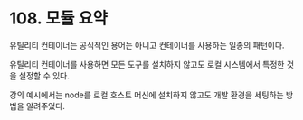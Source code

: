 # 108. 모듈 요약
유틸리티 컨테이너는 공식적인 용어는 아니고 컨테이너를 사용하는 일종의 패턴이다.

유틸리티 컨테이너를 사용하면 모든 도구를 설치하지 않고도 로컬 시스템에서 특정한 것을 설정할 수 있다.

강의 예시에서는 node를 로컬 호스트 머신에 설치하지 않고도 개발 환경을 세팅하는 방법을 알려주었다. 
